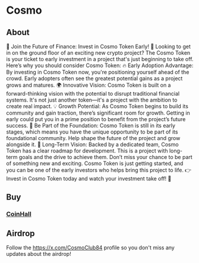# Cosmo
## About
🚀 Join the Future of Finance: Invest in Cosmo Token Early! 🚀
Looking to get in on the ground floor of an exciting new crypto project? The Cosmo Token is your ticket to early investment in a project that's just beginning to take off.
Here’s why you should consider Cosmo Token:
🔥 Early Adoption Advantage: By investing in Cosmo Token now, you're positioning yourself ahead of the crowd. Early adopters often see the greatest potential gains as a project grows and matures.
🌍 Innovative Vision: Cosmo Token is built on a forward-thinking vision with the potential to disrupt traditional financial systems. It's not just another token—it's a project with the ambition to create real impact.
💡 Growth Potential: As Cosmo Token begins to build its community and gain traction, there’s significant room for growth. Getting in early could put you in a prime position to benefit from the project’s future success.
🔗 Be Part of the Foundation: Cosmo Token is still in its early stages, which means you have the unique opportunity to be part of its foundational community. Help shape the future of the project and grow alongside it.
🎯 Long-Term Vision: Backed by a dedicated team, Cosmo Token has a clear roadmap for development. This is a project with long-term goals and the drive to achieve them.
Don’t miss your chance to be part of something new and exciting. Cosmo Token is just getting started, and you can be one of the early investors who helps bring this project to life.
👉 Invest in Cosmo Token today and watch your investment take off! 🚀

## Buy 
### [CoinHall](https://coinhall.org/swap?fromChain=osmosis-1&fromAsset=ibc%2F498A0751C798A0D9A389AA3691123DADA57DAA4FE165D5C75894505B876BA6E4&toChain=osmosis-1&toAsset=ibc%2F4925733868E7999F5822C961ADE9470A7FC5FA4A560BAE1DE102783C3F64C201)
## Airdrop
Follow the https://x.com/CosmoClub84 profile so you don't miss any updates about the airdrop!
